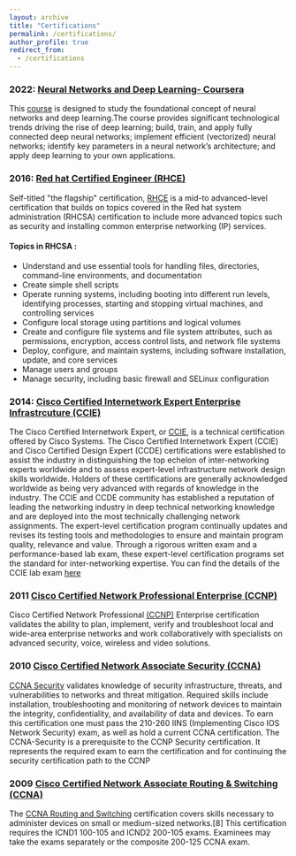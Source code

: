 ```yaml
---
layout: archive
title: "Certifications"
permalink: /certifications/
author_profile: true
redirect_from:
  - /certifications
---
```


### 2022: [Neural Networks and Deep Learning- Coursera](https://drive.google.com/file/d/1Mm14IEqILNj-oYyWMXZ14gdsHpNbcmqH/view?usp=share_link)

This [course](https://www.coursera.org/learn/neural-networks-deep-learning) is designed to study the foundational concept of neural networks and deep learning.The course provides significant technological trends driving the rise of deep learning; build, train, and apply fully connected deep neural networks; implement efficient (vectorized) neural networks; identify key parameters in a neural network’s architecture; and apply deep learning to your own applications.

### 2016: [Red hat Certified Engineer (RHCE)](https://drive.google.com/file/d/17sfXhHOfoBPS9nsSnhkdkaKWaKhEers9/view?usp=sharing)

Self-titled "the flagship" certification, [RHCE](https://www.redhat.com/en/services/certification/rhce) is a mid-to advanced-level certification that builds on topics covered in the Red hat system administration (RHCSA) certification to include more advanced topics such as security and installing common enterprise networking (IP) services.

#### Topics in RHCSA :

* Understand and use essential tools for handling files, directories, command-line environments, and documentation
* Create simple shell scripts
* Operate running systems, including booting into different run levels, identifying processes, starting and stopping virtual machines, and controlling services
* Configure local storage using partitions and logical volumes
* Create and configure file systems and file system attributes, such as permissions, encryption, access control lists, and network file systems
* Deploy, configure, and maintain systems, including software installation, update, and core services
* Manage users and groups
* Manage security, including basic firewall and SELinux configuration


### 2014: [Cisco Certified Internetwork Expert Enterprise Infrastrcuture (CCIE)](https://drive.google.com/file/d/1CbpvmNfZm_ywQ5Z--LkDq_Srx2DF5fWX/view?usp=share_link)

The Cisco Certified Internetwork Expert, or [CCIE](https://www.cisco.com/c/en/us/training-events/training-certifications/certifications/expert/ccie-enterprise-infrastructure.html), is a technical certification offered by Cisco Systems. The Cisco Certified Internetwork Expert (CCIE) and Cisco Certified Design Expert (CCDE) certifications were established to assist the industry in distinguishing the top echelon of inter-networking experts worldwide and to assess expert-level infrastructure network design skills worldwide. Holders of these certifications are generally acknowledged worldwide as being very advanced with regards of knowledge in the industry. The CCIE and CCDE community has established a reputation of leading the networking industry in deep technical networking knowledge and are deployed into the most technically challenging network assignments. The expert-level certification program continually updates and revises its testing tools and methodologies to ensure and maintain program quality, relevance and value. Through a rigorous written exam and a performance-based lab exam, these expert-level certification programs set the standard for inter-networking expertise. You can find the details of the CCIE lab exam [here](https://learningnetwork.cisco.com/s/article/lab-exam-v4-0-overview)


### 2011 [Cisco Certified Network Professional Enterprise (CCNP)](https://drive.google.com/file/d/16ufm1czIUvvYcmikhYGNbUErGS11UNkc/view?usp=share_link)
Cisco Certified Network Professional [(CCNP)](https://www.cisco.com/c/en/us/training-events/training-certifications/certifications/professional/ccnp-enterprise.html) Enterprise certification validates the ability to plan, implement, verify and troubleshoot local and wide-area enterprise networks and work collaboratively with specialists on advanced security, voice, wireless and video solutions.

### 2010 [Cisco Certified Network Associate Security (CCNA)](https://drive.google.com/file/d/1bIPdLsn3JvNe1wDfNG9tzdmq3gtiJu1N/view?usp=share_link)
[CCNA Security](https://www.cisco.com/c/dam/en_us/training-events/netacad/course_catalog/docs/CCNAsecurity_DS.pdf) validates knowledge of security infrastructure, threats, and vulnerabilities to networks and threat mitigation. Required skills include installation, troubleshooting and monitoring of network devices to maintain the integrity, confidentiality, and availability of data and devices. To earn this certification one must pass the 210-260 IINS (Implementing Cisco IOS Network Security) exam, as well as hold a current CCNA certification. The CCNA-Security is a prerequisite to the CCNP Security certification. It represents the required exam to earn the certification and for continuing the security certification path to the CCNP

### 2009 [Cisco Certified Network Associate Routing & Switching (CCNA)](https://drive.google.com/file/d/1ottAoYS5SR1MilpFE6CPxOhZnmtnFsEy/view?usp=share_link)
The [CCNA Routing and Switching](https://www.cisco.com/c/dam/en_us/training-events/certifications/shared/docs/ccna_rs_at_a_glance.pdf) certification covers skills necessary to administer devices on small or medium-sized networks.[8] This certification requires the ICND1 100-105 and ICND2 200-105 exams. Examinees may take the exams separately or the composite 200-125 CCNA exam.


